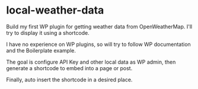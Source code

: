 # local-weather-data
Build my first WP plugin for getting weather data from OpenWeatherMap. I'll try to display it using a shortcode.

I have no experience on WP plugins, so will try to follow WP documentation and the Boilerplate example.

The goal is configure API Key and other local data as WP admin, then generate a shortcode to embed into a page or post.

Finally, auto insert the shortcode in a desired place.
